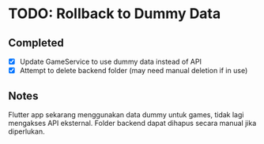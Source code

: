 # TODO: Rollback to Dummy Data

## Completed

- [x] Update GameService to use dummy data instead of API
- [x] Attempt to delete backend folder (may need manual deletion if in use)

## Notes

Flutter app sekarang menggunakan data dummy untuk games, tidak lagi mengakses API eksternal. Folder backend dapat dihapus secara manual jika diperlukan.

